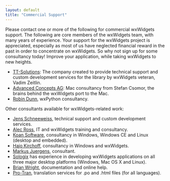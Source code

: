```yaml
---
layout: default
title: "Commercial Support"
---
```


Please contact one or more of the following for commercial wxWidgets support.
The following are core members of the wxWidgets team, with many years of
experience. Your support for the wxWidgets project is appreciated, especially
as most of us have neglected financial reward in the past in order to
concentrate on wxWidgets. So why not sign up for some consultancy today!
Improve your application, while taking wxWidgets to new heights.

* [TT-Solutions][tt]: The company created to provide technical support and
  custom development services for the library by wxWidgets veteran, Vadim
  Zeitlin.
* [Advanced Concepts AG][ac]: Mac consultancy from Stefan Csomor, the brains
  behind the wxWidgets port to the Mac.
* [Robin Dunn][rd], wxPython consultancy.

[tt]: http://www.tt-solutions.com/
[ac]: http://www.advanced.ch/
[rd]: http://www.wxpros.com/

Other consultants available for wxWidgets-related work:

* [Jens Schneeweiss][schneeweiss], technical support and custom development services.
* [Alec Ross][ross], IT and wxWidgets training and consultancy.
* [Koan Software][koan], consultancy in Windows, Windows CE and Linux (desktop and
  embedded).
* [Hajo Kirchoff][hajo], consultancy in Windows and wxWidgets.
* [Markus Juergens][markus], consultant.
* [Sologix][sologix] has experience in developing wxWidgets applications on all three
  major desktop platforms (Windows, Mac OS X and Linux).
* [Brian Wright][wright], documentation and online help.
* [Pro-Tran][trans], translation services for .po and .html files (for all
  languages).

[schneeweiss]: http://www.schneeweiss.de/
[ross]: http://www.a-train.co.uk/
[koan]: http://www.koansoftware.com/
[hajo]: http://www.litwindow.com/
[markus]: http://www.be-enabled.de/
[sologix]: http://www.sologix.net/
[wright]: http://brianrwright.com/BrianRWright/Professional_Services/Professional.html
[trans]: http://www.pro-tran.com/